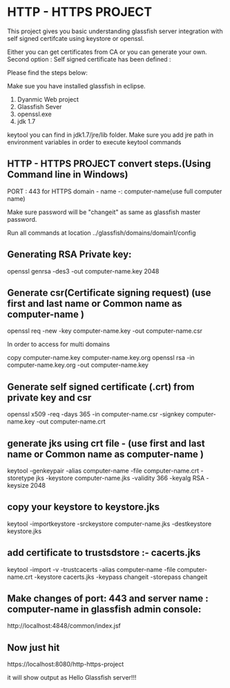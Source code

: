 # HTTP - HTTPS PROJECT 

This project gives you basic understanding glassfish server integration with self signed certifcate using keystore or openssl.

Either you can get certificates from CA or you can generate your own. Second option : Self signed certificate has been defined :


Please find the steps below:

Make sue you have installed glassfish in eclipse.

1. Dyanmic Web project
2. Glassfish Sever
3. openssl.exe
4. jdk 1.7

keytool you can find in jdk1.7/jre/lib folder. Make sure you add jre path in environment variables in order to execute keytool commands

HTTP - HTTPS PROJECT convert steps.(Using Command line in Windows)
-------------------------------------------------------------------

PORT : 443 for HTTPS
domain - name -: computer-name(use full computer name)

Make sure password will be "changeit" as same as glassfish master password.

Run all commands at location ../glassfish/domains/domain1/config

Generating RSA Private key:
-------------------------------------------

openssl genrsa -des3 -out computer-name.key 2048

Generate csr(Certificate signing request) (use first and last name or Common name as computer-name )
-------------------------

openssl req -new -key computer-name.key -out computer-name.csr

In order to access for multi domains

copy computer-name.key computer-name.key.org
openssl rsa -in computer-name.key.org -out computer-name.key


Generate self signed certificate (.crt) from private key and csr
-------------------------------
openssl x509 -req -days 365 -in computer-name.csr -signkey computer-name.key -out computer-name.crt


generate jks using crt file - (use first and last name or Common name as computer-name )
-----------------------------------------
keytool -genkeypair -alias computer-name -file computer-name.crt -storetype jks -keystore computer-name.jks -validity 366 -keyalg RSA -keysize 2048

copy your keystore to keystore.jks
-----------------------------------------
keytool -importkeystore -srckeystore computer-name.jks -destkeystore keystore.jks


add certificate to trustsdstore :- cacerts.jks
----------------------------------------------------
keytool -import -v -trustcacerts -alias computer-name -file computer-name.crt -keystore cacerts.jks -keypass changeit -storepass changeit


Make changes of port: 443 and server name : computer-name in glassfish admin console:
--------------------------------------------------
http://localhost:4848/common/index.jsf
  
  
  
Now just hit
-----------

https://localhost:8080/http-https-project

it will show output as Hello Glassfish server!!!

